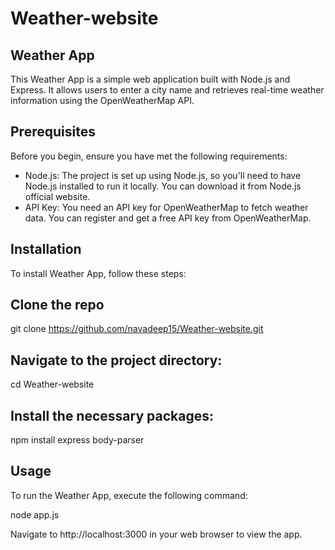 # Weather-website
## Weather App
This Weather App is a simple web application built with Node.js and Express. It allows users to enter a city name and retrieves real-time weather information using the OpenWeatherMap API.

## Prerequisites
Before you begin, ensure you have met the following requirements:

- Node.js: The project is set up using Node.js, so you'll need to have Node.js installed to run it locally. You can download it from Node.js official website.
- API Key: You need an API key for OpenWeatherMap to fetch weather data. You can register and get a free API key from OpenWeatherMap.

## Installation
To install Weather App, follow these steps:

## Clone the repo
git clone https://github.com/navadeep15/Weather-website.git

## Navigate to the project directory:
cd Weather-website

## Install the necessary packages:
npm install express body-parser

## Usage
To run the Weather App, execute the following command:

node app.js

Navigate to http://localhost:3000 in your web browser to view the app.
